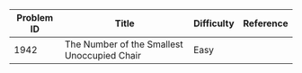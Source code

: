 | Problem ID | Title | Difficulty | Reference
| --- | --- | --- | ---
| 1942 | The Number of the Smallest Unoccupied Chair | Easy | 
